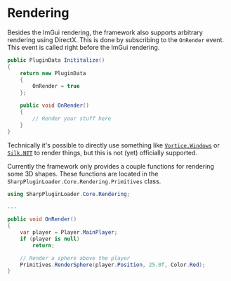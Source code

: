 # Rendering

Besides the ImGui rendering, the framework also supports arbitrary rendering using DirectX. This is done by subscribing to the `OnRender` event. This event is called right before the ImGui rendering.

```csharp
public PluginData Inititalize()
{
    return new PluginData
    {
        OnRender = true
    };

    public void OnRender()
    {
        // Render your stuff here
    }
}
```

Technically it's possible to directly use something like [`Vortice.Windows`](https://github.com/amerkoleci/Vortice.Windows) or [`Silk.NET`](https://github.com/dotnet/Silk.NET) to render things, but this is not (yet) officially supported.

Currently the framework only provides a couple functions for rendering some 3D shapes. These functions are located in the `SharpPluginLoader.Core.Rendering.Primitives` class.
    
```csharp
using SharpPluginLoader.Core.Rendering;

...

public void OnRender()
{
    var player = Player.MainPlayer;
    if (player is null)
        return;

    // Render a sphere above the player
    Primitives.RenderSphere(player.Position, 25.0f, Color.Red);
}
```
